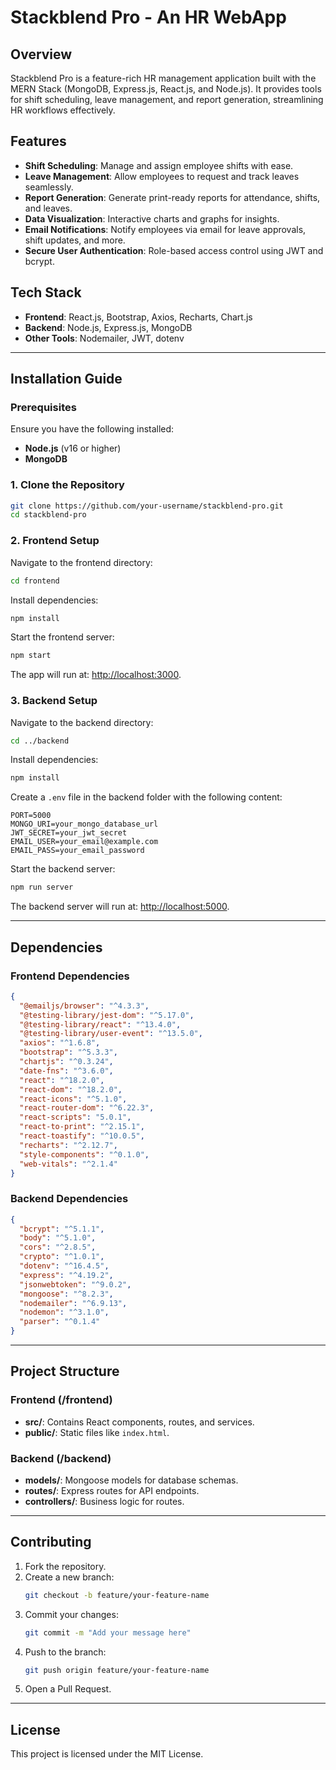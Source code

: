 # Stackblend Pro - An HR WebApp

## Overview
Stackblend Pro is a feature-rich HR management application built with the MERN Stack (MongoDB, Express.js, React.js, and Node.js). It provides tools for shift scheduling, leave management, and report generation, streamlining HR workflows effectively.

## Features
- **Shift Scheduling**: Manage and assign employee shifts with ease.
- **Leave Management**: Allow employees to request and track leaves seamlessly.
- **Report Generation**: Generate print-ready reports for attendance, shifts, and leaves.
- **Data Visualization**: Interactive charts and graphs for insights.
- **Email Notifications**: Notify employees via email for leave approvals, shift updates, and more.
- **Secure User Authentication**: Role-based access control using JWT and bcrypt.

## Tech Stack
- **Frontend**: React.js, Bootstrap, Axios, Recharts, Chart.js
- **Backend**: Node.js, Express.js, MongoDB
- **Other Tools**: Nodemailer, JWT, dotenv

---

## Installation Guide

### Prerequisites
Ensure you have the following installed:
- **Node.js** (v16 or higher)
- **MongoDB**

### 1. Clone the Repository
```bash
git clone https://github.com/your-username/stackblend-pro.git
cd stackblend-pro
```

### 2. Frontend Setup
Navigate to the frontend directory:
```bash
cd frontend
```
Install dependencies:
```bash
npm install
```
Start the frontend server:
```bash
npm start
```
The app will run at: [http://localhost:3000](http://localhost:3000).

### 3. Backend Setup
Navigate to the backend directory:
```bash
cd ../backend
```
Install dependencies:
```bash
npm install
```
Create a `.env` file in the backend folder with the following content:
```env
PORT=5000
MONGO_URI=your_mongo_database_url
JWT_SECRET=your_jwt_secret
EMAIL_USER=your_email@example.com
EMAIL_PASS=your_email_password
```
Start the backend server:
```bash
npm run server
```
The backend server will run at: [http://localhost:5000](http://localhost:5000).

---

## Dependencies

### Frontend Dependencies
```json
{
  "@emailjs/browser": "^4.3.3",
  "@testing-library/jest-dom": "^5.17.0",
  "@testing-library/react": "^13.4.0",
  "@testing-library/user-event": "^13.5.0",
  "axios": "^1.6.8",
  "bootstrap": "^5.3.3",
  "chartjs": "^0.3.24",
  "date-fns": "^3.6.0",
  "react": "^18.2.0",
  "react-dom": "^18.2.0",
  "react-icons": "^5.1.0",
  "react-router-dom": "^6.22.3",
  "react-scripts": "5.0.1",
  "react-to-print": "^2.15.1",
  "react-toastify": "^10.0.5",
  "recharts": "^2.12.7",
  "style-components": "^0.1.0",
  "web-vitals": "^2.1.4"
}
```

### Backend Dependencies
```json
{
  "bcrypt": "^5.1.1",
  "body": "^5.1.0",
  "cors": "^2.8.5",
  "crypto": "^1.0.1",
  "dotenv": "^16.4.5",
  "express": "^4.19.2",
  "jsonwebtoken": "^9.0.2",
  "mongoose": "^8.2.3",
  "nodemailer": "^6.9.13",
  "nodemon": "^3.1.0",
  "parser": "^0.1.4"
}
```

---

## Project Structure

### Frontend (/frontend)
- **src/**: Contains React components, routes, and services.
- **public/**: Static files like `index.html`.

### Backend (/backend)
- **models/**: Mongoose models for database schemas.
- **routes/**: Express routes for API endpoints.
- **controllers/**: Business logic for routes.

---

## Contributing
1. Fork the repository.
2. Create a new branch:
   ```bash
   git checkout -b feature/your-feature-name
   ```
3. Commit your changes:
   ```bash
   git commit -m "Add your message here"
   ```
4. Push to the branch:
   ```bash
   git push origin feature/your-feature-name
   ```
5. Open a Pull Request.

---

## License
This project is licensed under the MIT License.

